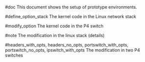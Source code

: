 #doc
This document shows the setup of prototype environments.

#define_option_stack
The kernel code in the Linux network stack


#modify_option
The kernel code in the P4 switch


#note
The modification in the linux stack (details)


#headers_with_opts, headers_no_opts, portswitch_with_opts, portswitch_no_opts,
ipswitch_with_opts
The modification in two P4 switches








